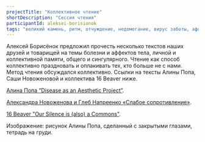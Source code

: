 ```yaml
---
projectTitle: "Коллективное чтение"
shortDescription: "Сессия чтения"
participantId: aleksei-borisionok
tags: "великий камень, ритм, отчуждение, недомогание, вирус заботы, аффективный труд, контингентность, рассеянная коллективность, у у у у у у у у у у у у у у у у у ууу, интимные интерфейсы, практика маленьких движений, практики самих себя"
---
```


Алексей Борисёнок предложил прочесть несколько текстов наших друзей и товарищей на темы болезни и аффектов тела, личной и коллективной памяти, общего и сингулярного. Чтение как способ коллективно праздновать и оплакивать тех, кто больше не с нами. Метод чтения обсуждался коллективно. Ссылки на тексты Алины Попа, Саши Новоженовой и коллектива 16 Beaver ниже.

[Алина Попа “Disease as an Aesthetic Project”](https://conversations.e-flux.com/t/alina-popa-disease-as-an-aesthetic-project/8850).

[Александра Новоженова и Глеб Напреенко «Слабое сопротивление»](https://www.colta.ru/articles/raznoglasiya/13470-slaboe-soprotivlenie).

[16 Beaver "Our Silence is (also) a Commons"](http://16beavergroup.org/mondays/2019/05/25/our-silence-is-also-a-commons/).

Изображение: рисунок Алины Попа, сделанный с закрытыми глазами, тетрадь на груди.
